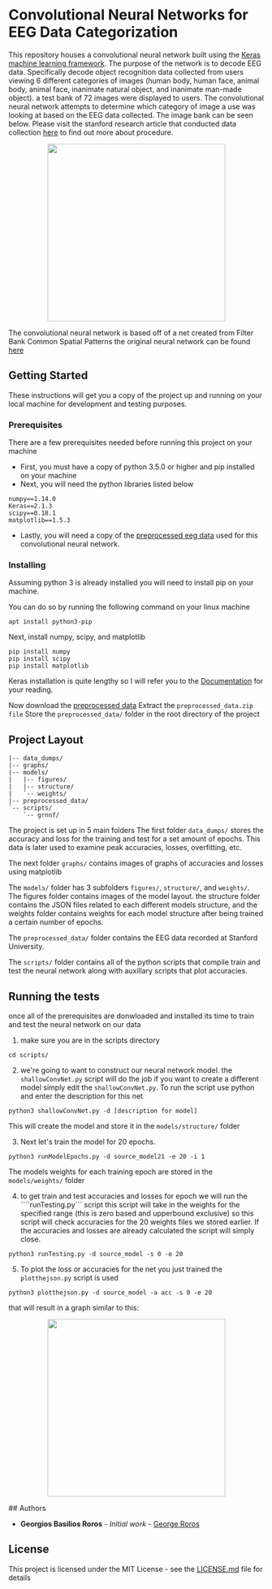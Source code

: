 # Convolutional Neural Networks for EEG Data Categorization

This repository houses a convolutional neural network built using the [Keras machine learning framework](https://keras.io/). The purpose of the network is to decode EEG data. Specifically decode object recognition data collected from users viewing 6 different categories of images (human body, human face, animal body, animal face, inanimate natural object, and inanimate man-made object). a test bank of 72 images were displayed to users. The convolutional neural network attempts to determine which category of image a use was looking at based on the EEG data collected. The image bank can be seen below. Please visit the stanford research article that conducted data collection [here](http://journals.plos.org/plosone/article?id=10.1371/journal.pone.0135697) to find out more about procedure.

<p align="center">
  <img src="http://journals.plos.org/plosone/article/figure/image?size=large&id=10.1371/journal.pone.0135697.g001" width="350"/>
</p>

The convolutional neural network is based off of a net created from Filter Bank Common Spatial Patterns the original neural network can be found [here](https://arxiv.org/abs/1703.05051)

## Getting Started
These instructions will get you a copy of the project up and running on your local machine for development and testing purposes.

### Prerequisites

There are a few prerequisites needed before running this project on your machine
- First, you must have a copy of python 3.5.0 or higher and pip installed on your machine
- Next, you will need the python libraries listed below
```
numpy==1.14.0
Keras==2.1.3
scipy==0.18.1
matplotlib==1.5.3
```
- Lastly, you will need a copy of the [preprocessed eeg data](https://www.dropbox.com/s/9udeedmagnanf4n/preprocessed_data.zip?dl=0) used for this convolutional neural network.

### Installing

Assuming python 3 is already installed you will need to install pip on your machine.

You can do so by running the following command on your linux machine
```
apt install python3-pip
```

Next, install numpy, scipy, and matplotlib
```
pip install numpy
pip install scipy
pip install matplotlib
```

Keras installation is quite lengthy so I will refer you to the [Documentation](https://keras.io/#installation) for your reading.

Now download the [preprocessed data](https://www.dropbox.com/s/9udeedmagnanf4n/preprocessed_data.zip?dl=0)
Extract the ```preprocessed_data.zip file```
Store the ```preprocessed_data/``` folder in the root directory of the project

## Project Layout
```
|-- data_dumps/
|-- graphs/
|-- models/
|   |-- figures/
|   |-- structure/
|   `-- weights/
|-- preprocessed_data/
`-- scripts/
    `-- grnnf/
```
The project is set up in 5 main folders
The first folder ```data_dumps/``` stores the accuracy and loss for the training and test for a set amount of epochs. This data is later used to examine peak accuracies, losses, overfitting, etc.

The next folder ```graphs/``` contains images of graphs of accuracies and losses using matplotlib

The ```models/``` folder has 3 subfolders ```figures/```, ```structure/```, and ```weights/```. The figures folder contains images of the model layout. the structure folder contains the JSON files related to each different models structure, and the weights folder contains weights for each model structure after being trained a certain number of epochs.

The ```preprocessed_data/``` folder contains the EEG data recorded at Stanford University.

The ```scripts/``` folder contains all of the python scripts that compile train and test the neural network along with auxillary scripts that plot accuracies.

## Running the tests

once all of the prerequisites are donwloaded and installed its time to train and test the neural network on our data

1. make sure you are in the scripts directory
```
cd scripts/
```

2. we're going to want to construct our neural network model. the ```shallowConvNet.py``` script will do the job if you want to create a different model simply edit the ```shallowConvNet.py```. To run the script use python and enter the description for this net
```
python3 shallowConvNet.py -d [description for model]
```
This will create the model and store it in the ```models/structure/``` folder

3. Next let's train the model for 20 epochs.
```
python3 runModelEpochs.py -d source_model21 -e 20 -i 1
```
The models weights for each training epoch are stored in the ```models/weights/``` folder

4. to get train and test accuracies and losses for epoch we will run the ````runTesting.py``` script
this script will take in the weights for the specified range (this is zero based and upperbound exclusive) so this script will check accuracies for the 20 weights files we stored earlier. If the accuracies and losses are already calculated the script will simply close.
```
python3 runTesting.py -d source_model -s 0 -e 20
```

5. To plot the loss or accuracies for the net you just trained the ``` plotthejson.py``` script is used
```
python3 plotthejson.py -d source_model -a acc -s 0 -e 20
```
that will result in a graph similar to this:
<p align="center">
  <img src="https://drive.google.com/open?id=1ZjXls8SKn0wwbiauLqenhH5rYFVASFe4" width="350"/>
</p>
## Authors

* **Georgios Basilios Roros** - *Initial work* - [George Roros](https://github.com/geopopos)

## License

This project is licensed under the MIT License - see the [LICENSE.md](LICENSE.md) file for details
